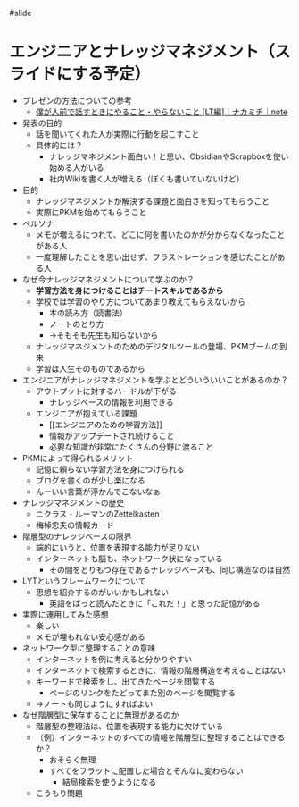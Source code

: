 #slide
# エンジニアとナレッジマネジメント（スライドにする予定）

- プレゼンの方法についての参考
  - [僕が人前で話すときにやること・やらないこと [LT編]｜ナカミチ｜note](https://note.com/ici_mici/n/n159e60f65e07?utm_source=pocket_mylist)
- 発表の目的
	- 話を聞いてくれた人が実際に行動を起こすこと
	- 具体的には？
		- ナレッジマネジメント面白い！と思い、ObsidianやScrapboxを使い始める人がいる
		- 社内Wikiを書く人が増える（ぼくも書いていないけど）
- 目的
	- ナレッジマネジメントが解決する課題と面白さを知ってもらうこと
	- 実際にPKMを始めてもらうこと
- ペルソナ
	- メモが増えるにつれて、どこに何を書いたのかが分からなくなったことがある人
	- 一度理解したことを思い出せず、フラストレーションを感じたことがある人
- なぜ今ナレッジマネジメントについて学ぶのか？
	- **学習方法を身につけることはチートスキルであるから**
	- 学校では学習のやり方についてあまり教えてもらえないから
		- 本の読み方（読書法）
		- ノートのとり方
		- →そもそも先生も知らないから
	- ナレッジマネジメントのためのデジタルツールの登場、PKMブームの到来
	- 学習は人生そのものであるから
- エンジニアがナレッジマネジメントを学ぶとどういういいことがあるのか？
	- アウトプットに対するハードルが下がる
		- ナレッジベースの情報を利用できる
	- エンジニアが抱えている課題
		- [[エンジニアのための学習方法]]
		- 情報がアップデートされ続けること
		- 必要な知識が非常にたくさんの分野に渡ること
- PKMによって得られるメリット
	- 記憶に頼らない学習方法を身につけられる
	- ブログを書くのが少し楽になる
	- んーいい言葉が浮かんでこないなぁ
- ナレッジマネジメントの歴史
	- ニクラス・ルーマンのZettelkasten
	- 梅棹忠夫の情報カード
- 階層型のナレッジベースの限界
	- 端的にいうと、位置を表現する能力が足りない
	- インターネットも脳も、ネットワーク状になっている
		- その間をとりもつ存在であるナレッジベースも、同じ構造なのは自然
- LYTというフレームワークについて
	- 思想を紹介するのがいいかもしれない
		- 英語をぱっと読んだときに「これだ！」と思った記憶がある
- 実際に運用してみた感想
	- 楽しい
	- メモが埋もれない安心感がある
- ネットワーク型に整理することの意味
	- インターネットを例に考えると分かりやすい
	- インターネットで検索するときに、情報の階層構造を考えることはない
	- キーワードで検索をし、出てきたページを閲覧する
		- ページのリンクをたどってまた別のページを閲覧する
	- →ノートも同じようにすればよい
- なぜ階層型に保存することに無理があるのか
	- 階層型の整理法は、位置を表現する能力に欠けている
	- （例）インターネットのすべての情報を階層型に整理することはできるか？
		- おそらく無理
		- すべてをフラットに配置した場合とそんなに変わらない
			- 結局検索を使うようになる
	- こうもり問題